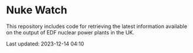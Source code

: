 # Nuke Watch

This repository includes code for retrieving the latest information available on the output of EDF nuclear power plants in the UK.

Last updated: 2023-12-14 04:10
